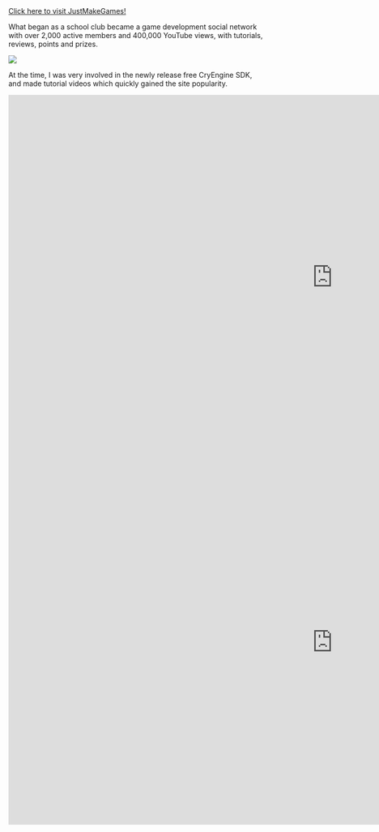 <div>
	<a href="http://justmakegames.com" class="button small info">
		Click here to visit JustMakeGames!
	</a>
</div>

What began as a school club became a game development social network with over 2,000 active members and 400,000 YouTube views, with tutorials, reviews, points and prizes.

<img src="/assets/img/projects/jmg_logo.png">

At the time, I was very involved in the newly release free CryEngine SDK, and made tutorial videos which quickly gained the site popularity.

<div class="flex-video widescreen vimeo" style="display: block;">
	<iframe width="1280" height="720" src="http://www.youtube-nocookie.com/embed/9yPh7kscPGg?rel=0" frameborder="0" allowfullscreen="" data-src="http://www.youtube-nocookie.com/embed/9yPh7kscPGg?rel=0"></iframe>
</div>

<div class="flex-video widescreen vimeo" style="display: block;">
	<iframe width="1280" height="720" src="http://www.youtube-nocookie.com/embed/Jk07r4q3Jjc?rel=0" frameborder="0" allowfullscreen="" data-src="http://www.youtube-nocookie.com/embed/Jk07r4q3Jjc?rel=0"></iframe>
</div>